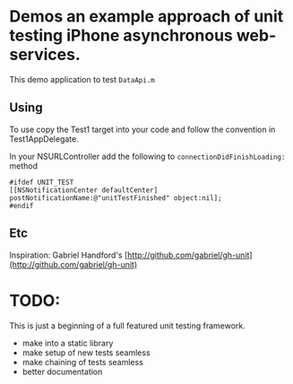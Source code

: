 # Demos an example approach of unit testing iPhone asynchronous web-services.

This demo application to test ``DataApi.m``

## Using

To use copy the Test1 target into your code and follow the convention in Test1AppDelegate.

In your NSURLController add the following to ``connectionDidFinishLoading:`` method


	#ifdef UNIT_TEST
	[[NSNotificationCenter defaultCenter] postNotificationName:@"unitTestFinished" object:nil];
	#endif


## Etc

Inspiration: Gabriel Handford's [http://github.com/gabriel/gh-unit](http://github.com/gabriel/gh-unit)

# TODO:

This is just a beginning of a full featured unit testing framework.

- make into a static library
- make setup of new tests seamless
- make chaining of tests seamless
- better documentation
